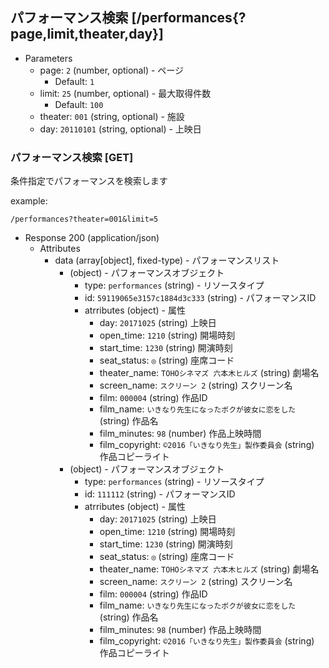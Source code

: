 ## パフォーマンス検索 [/performances{?page,limit,theater,day}]

+ Parameters
    + page: `2` (number, optional) - ページ
      + Default: `1`
    + limit: `25` (number, optional) - 最大取得件数
      + Default: `100`
    + theater: `001` (string, optional) - 施設
    + day: `20110101` (string, optional) - 上映日

### パフォーマンス検索 [GET]
条件指定でパフォーマンスを検索します

example:
```no-highlight
/performances?theater=001&limit=5
```

+ Response 200 (application/json)
    + Attributes
        + data (array[object], fixed-type) - パフォーマンスリスト
            + (object) - パフォーマンスオブジェクト
                + type: `performances` (string) - リソースタイプ
                + id: `59119065e3157c1884d3c333` (string) - パフォーマンスID
                + atrributes (object) - 属性
                    + day: `20171025` (string) 上映日
                    + open_time: `1210` (string) 開場時刻
                    + start_time: `1230` (string) 開演時刻
                    + seat_status: `◎` (string) 座席コード
                    + theater_name: `TOHOシネマズ 六本木ヒルズ` (string) 劇場名
                    + screen_name: `スクリーン 2` (string) スクリーン名
                    + film: `000004` (string) 作品ID
                    + film_name: `いきなり先生になったボクが彼女に恋をした` (string) 作品名
                    + film_minutes: `98` (number) 作品上映時間
                    + film_copyright: `©2016「いきなり先生」製作委員会` (string) 作品コピーライト
            + (object) - パフォーマンスオブジェクト
                + type: `performances` (string) - リソースタイプ
                + id: `111112` (string) - パフォーマンスID
                + atrributes (object) - 属性
                    + day: `20171025` (string) 上映日
                    + open_time: `1210` (string) 開場時刻
                    + start_time: `1230` (string) 開演時刻
                    + seat_status: `◎` (string) 座席コード
                    + theater_name: `TOHOシネマズ 六本木ヒルズ` (string) 劇場名
                    + screen_name: `スクリーン 2` (string) スクリーン名
                    + film: `000004` (string) 作品ID
                    + film_name: `いきなり先生になったボクが彼女に恋をした` (string) 作品名
                    + film_minutes: `98` (number) 作品上映時間
                    + film_copyright: `©2016「いきなり先生」製作委員会` (string) 作品コピーライト

<!-- include(../response/400.md) -->
